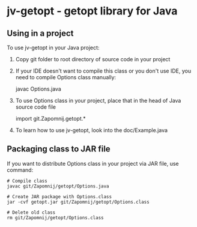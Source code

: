 # jv-getopt - getopt library for Java

## Using in a project
To use jv-getopt in your Java project:
1. Copy git folder to root directory of source code in your project
2. If your IDE doesn't want to compile this class or you don't use IDE, you need to compile Options class manually:


    javac Options.java


3. To use Options class in your project, place that in the head of Java source code file


    import git.Zapomnij.getopt.*


4. To learn how to use jv-getopt, look into the doc/Example.java

## Packaging class to JAR file
If you want to distribute Options class in your project via JAR file, use command:

    # Compile class
    javac git/Zapomnij/getopt/Options.java

    # Create JAR package with Options.class
    jar -cvf getopt.jar git/Zapomnij/getopt/Options.class

    # Delete old class
    rm git/Zapomnij/getopt/Options.class
